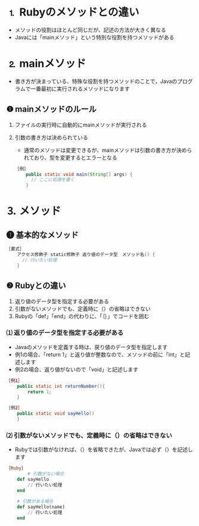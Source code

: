 # ⒈ **Rubyのメソッドとの違い**
- メソッドの役割はほとんど同じだが、記述の方法が大きく異なる
- Javaには「mainメソッド」という特別な役割を持つメソッドがある

# ⒉ mainメソッド
- 書き方が決まっている、特殊な役割を持つメソッドのことで，Javaのプログラムで一番最初に実行されるメソッドになります

## ❶ mainメソッドのルール
1. ファイルの実行時に自動的にmainメソッドが実行される
2. 引数の書き方は決められている
    - 通常のメソッドは変更できるが、mainメソッドは引数の書き方が決められており、型を変更するとエラーとなる
    
    ```java
    ［例］
    	public static void main(String[] args) {  
          // ここに処理を書く
    	}
    ```

# ⒊ メソッド
## ❶ 基本的なメソッド
```java
［書式］
	アクセス修飾子 static修飾子 返り値のデータ型　メソッド名() {
	  // 行いたい処理
	}
```

## ❷ Rubyとの違い
1. 返り値のデータ型を指定する必要がある
2. 引数がないメソッドでも、定義時に（）の省略はできない
3. Rubyの「def」「end」の代わりに、「｛｝」でコードを囲む

### ⑴ 返り値のデータ型を指定する必要がある
- Javaのメソッドを定義する時は、戻り値のデータ型を指定します
- 例1の場合、「return 1」と返り値が整数なので、メソッドの前に「int」と記述します
- 例2の場合、返り値がないので「void」と記述します

```java
［例1］
	public static int returnNumber(){
		return 1;
	}
```

```java
［例2］
	public static void sayHello()
	}
```

### ⑵ 引数がないメソッドでも、定義時に（）の省略はできない
- Rubyでは引数がなければ、（）を省略できたが、Javaでは必ず（）を記述します

```ruby
［Ruby］
		# 引数がない場合
	def sayHello
	    // 行いたい処理
	end
	
	# 引数がある場合
	def sayHello(name)
	    // 行いたい処理
	end
```
